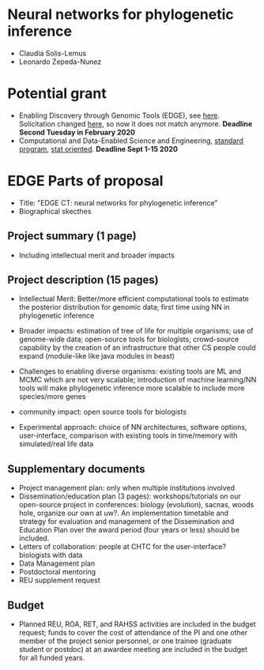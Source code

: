 # Neural networks for phylogenetic inference

- Claudia Solis-Lemus
- Leonardo Zepeda-Nunez

# Potential grant
- Enabling Discovery through Genomic Tools (EDGE), see [here](https://www.nsf.gov/pubs/2019/nsf19527/nsf19527.htm#prep). Solicitation changed [here](https://www.nsf.gov/pubs/2020/nsf20532/nsf20532.htm), so now it does not match anymore.
**Deadline Second Tuesday in February 2020**
- Computational and Data-Enabled Science and Engineering, [standard program](https://www.nsf.gov/funding/pgm_summ.jsp?pims_id=504813&org=CISE&sel_org=CISE&from=fund), [stat oriented](https://www.nsf.gov/funding/pgm_summ.jsp?pims_id=504687&org=CISE&sel_org=CISE&from=fund). **Deadline Sept 1-15 2020**


# EDGE Parts of proposal

- Title: "EDGE CT: neural networks for phylogenetic inference" 
- Biographical skecthes

## Project summary (1 page)
- Including intellectual merit and broader impacts

## Project description (15 pages)

- Intellectual Merit: Better/more efficient computational tools to estimate the posterior distribution for genomic data; first time using NN in phylogenetic inference

- Broader impacts: estimation of tree of life for multiple organisms; use of genome-wide data; open-source tools for biologists; crowd-source capability by the creation of an infrastructure that other CS people could expand (module-like like java modules in beast)

- Challenges to enabling diverse organisms: existing tools are ML and MCMC which are not very scalable; introduction of machine learning/NN tools will make phylogenetic inference more scalable to include more species/more genes

- community impact: open source tools for biologists 

- Experimental approach: choice of NN architectures, software options, user-interface, comparison with existing tools in time/memory with simulated/real life data

## Supplementary documents

- Project management plan: only when multiple institutions involved
- Dissemination/education plan (3 pages): workshops/tutorials on our open-source project in conferences: biology (evolution), sacnas, woods hole, organize our own at uw?. An implementation timetable and strategy for evaluation and management of the Dissemination and Education Plan over the award period (four years or less) should be included.
- Letters of collaboration: people at CHTC for the user-interface? biologists with data
- Data Management plan
- Postdoctoral mentoring 
- REU supplement request


## Budget
- Planned REU, ROA, RET, and RAHSS activities are included in the budget request; funds to cover the cost of attendance of the PI and one other member of the project senior personnel, or one trainee (graduate student or postdoc) at an awardee meeting are included in the budget for all funded years.